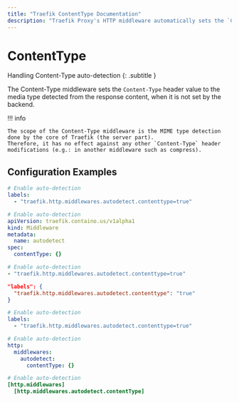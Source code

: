 ```yaml
---
title: "Traefik ContentType Documentation"
description: "Traefik Proxy's HTTP middleware automatically sets the `Content-Type` header value when it is not set by the backend. Read the technical documentation."
---
```


# ContentType

Handling Content-Type auto-detection
{: .subtitle }

The Content-Type middleware sets the `Content-Type` header value to the media type detected from the response content,
when it is not set by the backend.

!!! info

    The scope of the Content-Type middleware is the MIME type detection done by the core of Traefik (the server part).
    Therefore, it has no effect against any other `Content-Type` header modifications (e.g.: in another middleware such as compress).

## Configuration Examples

```yaml tab="Docker"
# Enable auto-detection
labels:
  - "traefik.http.middlewares.autodetect.contenttype=true"
```

```yaml tab="Kubernetes"
# Enable auto-detection
apiVersion: traefik.containo.us/v1alpha1
kind: Middleware
metadata:
  name: autodetect
spec:
  contentType: {}
```

```yaml tab="Consul Catalog"
# Enable auto-detection
- "traefik.http.middlewares.autodetect.contenttype=true"
```

```json tab="Marathon"
"labels": {
  "traefik.http.middlewares.autodetect.contenttype": "true"
}
```

```yaml tab="Rancher"
# Enable auto-detection
labels:
  - "traefik.http.middlewares.autodetect.contenttype=true"
```

```yaml tab="File (YAML)"
# Enable auto-detection
http:
  middlewares:
    autodetect:
      contentType: {}
```

```toml tab="File (TOML)"
# Enable auto-detection
[http.middlewares]
  [http.middlewares.autodetect.contentType]
```